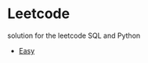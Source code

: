 # Leetcode
solution for the leetcode SQL and Python 
- [Easy](https://github.com/bishwarup-tiwary/Leetcode/tree/main/SQL/Easy)
